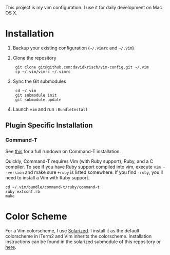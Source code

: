 This project is my vim configuration.  I use it for daily development on Mac OS X.

# Installation

1. Backup your existing configuration (`~/.vimrc` and `~/.vim`)
2. Clone the repository

        git clone git@github.com:davidkrisch/vim-config.git ~/.vim
        cp ~/.vim/vimrc ~/.vimrc

3. Sync the Git submodules
    
        cd ~/.vim
        git submodule init
        git submodule update

4. Launch `vim` and run `:BundleInstall`

## Plugin Specific Installation

### Command-T

See [this](https://github.com/wincent/Command-T) for a full rundown on Command-T installation.

Quickly, Command-T requires Vim (with Ruby support), Ruby, and a C compiler.  To see if you have 
Ruby support compiled into vim, execute `vim --version` and make sure `+ruby` is listed somewhere.
If you find `-ruby`, you'll need to install a Vim with Ruby support.

    cd ~/.vim/bundle/command-t/ruby/command-t
    ruby extconf.rb
    make

# Color Scheme

For a Vim colorscheme, I use [Solarized](http://ethanschoonover.com/solarized). I install it as the 
default colorscheme in iTerm2 and Vim inherits the colorscheme. Installation instructions can be
found in the solarized submodule of this repository or 
[here](https://github.com/altercation/solarized/tree/master/iterm2-colors-solarized).
